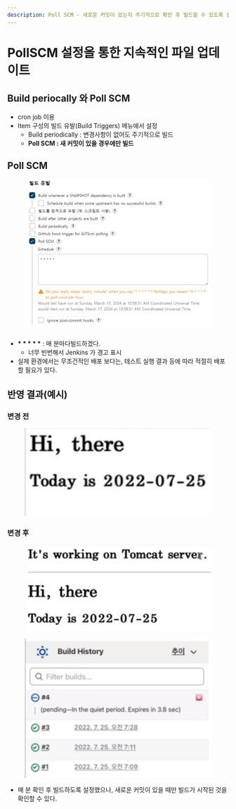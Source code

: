```yaml
---
description: Poll SCM - 새로운 커밋이 있는지 주기적으로 확인 후 빌드할 수 있도록 설정
---
```


# PollSCM 설정을 통한 지속적인 파일 업데이트

## Build periocally 와 Poll SCM

* cron job 이용
* Item 구성의 빌드 유발(Build Triggers) 메뉴에서 설정
  * Build periodically : 변경사항이 없어도 주기적으로 빌드
  * **Poll SCM : 새 커밋이 있을 경우에만 빌드**



## Poll SCM

<figure><img src="../../.gitbook/assets/image (53).png" alt=""><figcaption></figcaption></figure>

* **\* \* \* \* \*** : 매 분마다빌드하겠다.
  * 너무 빈번해서 Jenkins 가 경고 표시
* 실제 환경에서는 무조건적인 배포 보다는, 테스트 실행 결과 등에 따라 적절히 배포할 필요가 있다.



## 반영 결과(예시)

### 변경 전

<figure><img src="../../.gitbook/assets/image (54).png" alt=""><figcaption></figcaption></figure>

### 변경 후

<figure><img src="../../.gitbook/assets/image (55).png" alt=""><figcaption></figcaption></figure>

<figure><img src="../../.gitbook/assets/image (56).png" alt=""><figcaption></figcaption></figure>

* 매 분 확인 후 빌드하도록 설정했으나, 새로운 커밋이 있을 때만 빌드가 시작된 것을 확인할 수 있다.



##
